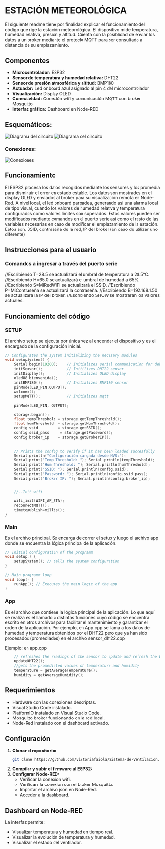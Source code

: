 # ESTACIÓN METEOROLÓGICA

El siguiente readme tiene por finalidad explicar el funcionamiento del código que rige la estación meteorológica.
El dispositivo mide temperatura, humedad relativa, presión y altitud.
Cuenta con la posiblidad de enviar los datos a un broker mediante el protoclo MQTT para ser consultado a distancia de su emplazamiento.

## Componentes
- **Microcontrolador:** ESP32
- **Sensor de temperatura y humedad relativa:** DHT22
- **Sensor de presión atmosférica y altitud:** BMP180
- **Actuador:** Led onboard azul asignado al pin 4 del microcontrolador
- **Visualización:** Display OLED
- **Conectividad:** Conexión wifi y comunicación MQTT con broker Mosquitto
- **Interfaz gráfica:** Dashboard en Node-RED

## Esquemáticos:
![Diagrama del circuito](images/Circuit.png)
![Diagrama del circuito](images/Schematic.png)

### Conexiones:
![Conexiones](images/Connections.png)

## Funcionamiento
El ESP32 procesa los datos recogidos mediante los sensores y los promedia para disminuir el error en estado estable. 
Los datos son mostrados en el display OLED y enviados al broker para su visualización remota en Node-Red.
A nivel local, el led onboard parpadea, generando asi una alarma local de tipo visual, cuando los valores de humedad relativa y temperatura configurados como valores límites son superados. Estos valores pueden ser modificados mediante comandos en el puerto serie así como el resto de las variables necesarias en caso de modificar el emplazamiento de la estación. Estos son: SSID, contraseña de la red, IP del broker (en caso de utilizar uno diferente)

## Instrucciones para el usuario
### Comandos a ingresar a través del puerto serie

//Escribiendo T=28.5 se actualizará el umbral de temperatura a 28.5°C.
//Escribiendo H=65.0 se actualizará el umbral de humedad a 65%.
//Escribiendo S=MiRedWiFi se actualizará el SSID.
//Escribiendo P=MiContraseña se actualizará la contraseña.
//Escribiendo B=192.168.1.50 se actualizará la IP del broker.
//Escribiendo SHOW se mostrarán los valores actuales.

## Funcionamiento del código
### SETUP
El archivo setup se ejecuta por única vez al encender el dispositivo y es el encargado de la configuración inicial.
```cpp
// Configurates the system initializing the necesary modules 
void setupSystem() {
    Serial.begin(19200);    // Initializes serial communication for debugging
    initSensor();           // Initilizes DHT22 sensor
    initDisplay();          // Initializes OLED display
    oled88_bienvenida();
    initBMP180();           // Initializes BMP180 sensor
    pinMode(LED_PIN,OUTPUT);
    welcome();
    setupMQTT();            // Initializes mqtt 
 
    pinMode(LED_PIN, OUTPUT);

    storage.begin();
    float tempThreshold = storage.getTempThreshold();
    float humThreshold  = storage.getHumThreshold();
    config.ssid         = storage.getSSID();
    config.ssid_pass     = storage.getPassword();
    config.broker_ip    = storage.getBrokerIP();
    
    
    // Prints the config to verify if it has been loaded succesfully
    Serial.println("Configuración cargada desde NVS:");
    Serial.print("Temp Threshold: "); Serial.println(tempThreshold);
    Serial.print("Hum Threshold: "); Serial.println(humThreshold);
    Serial.print("SSID: "); Serial.println(config.ssid);
    Serial.print("Password: "); Serial.println(config.ssid_pass);
    Serial.print("Broker IP: "); Serial.println(config.broker_ip);
  

    //--Init wifi

    wifi_init(WIFI_AP_STA);
    reconnectMQTT();
    timetopublish=millis();
}
```

### Main
Es el archivo principal. Se encarga de correr el setup y luego el archivo app donde se encuentra la lógica principal de la aplicación.
```cpp
// Initial configuration of the programm
void setup() {
    setupSystem(); // Calls the system configuration
}

// Main programm loop
void loop() {
    runApp(); // Executes the main logic of the app
}
```
### App
Es el archivo que contiene la lógica principal de la aplicación. 
Lo que aquí se realiza es el llamado a distintas funciones cuyo código se encuentra escrito en otros archivos para facilitar el mantenimiento y garantizar el orden de la aplicación.
Por ejemplo, en App.cpp se llama a los datos de humedad y temperatura obtenidos por el DHT22 pero que ya han sido procesados (promediados) en el archivo sensor_dht22.cpp

Ejemplo:
en app.cpp
```cpp
    // refreshes the readings of the sensor to update and refresh the buffer
    updateDHT22();
    //gets the promediated values of temoerature and humidity
    temperature = getAverageTemperature();
    humidity = getAverageHumidity();
```
    

    














## Requerimientos
- Hardware con las conexiones descriptas.
- Visual Studio Code instalado.
- PlatformIO instalado en Visual Studio Code.
- Mosquitto broker funcionando en la red local.
- Node-Red instalado con el dashboard activado.

## Configuración
1. **Clonar el repositorio:**
   ```sh
   git clone https://github.com/victoriafaiola/Sistema-de-Ventilacion.git
   ```
2. **Compilar y subir el firmware al ESP32:**
3. **Configurar Node-RED:**
   - Verificar la conexion wifi.
   - Verificarr la conexion con el broker Mosquitto.
   - Importar el archivo json en Node-Red.
   - Acceder a la dashboard.

## Dashboard en Node-RED
La interfaz permite:
- Visualizar temperatura y humedad en tiempo real.
- Visualizar la evolución de temperatura y humedad.
- Visualizar el estado del ventilador.